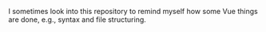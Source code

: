 I sometimes look into this repository to remind myself how some Vue things are done, e.g., syntax and file structuring.